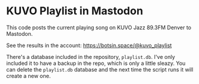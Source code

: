 # KUVO Playlist in Mastodon

This code posts the current playing song on KUVO Jazz 89.3FM Denver to Mastodon.

See the results in the account: https://botsin.space/@kuvo_playlist

There's a database included in the repository, `playlist.db`. I've only included it to have a backup in the repo, which is only a little sleazy. You can delete the `playlist.db` database and the next time the script runs it will create a new one.


